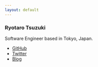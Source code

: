 ```yaml
---
layout: default
---
```

### Ryotaro Tsuzuki
Software Engineer based in Tokyo, Japan.  

- [GitHub](https://github.com/unirt)
- [Twitter](https://twitter.com/_unirt)
- [Blog](https://unirt.hatenablog.com/)
